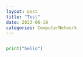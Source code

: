 ```yaml
---
layout: post
title: "Test"
date: 2023-06-19
categories: ComputerNetwork
---
```


<!-- prettier-ignore-start -->

```python  

print("hello")  

```  

<!-- prettier-ignore-end -->
